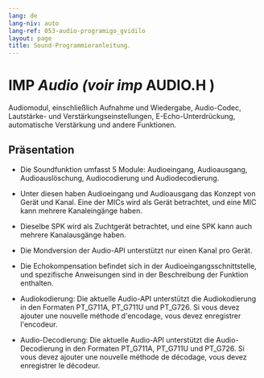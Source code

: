 ```yaml
---
lang: de
lang-niv: auto
lang-ref: 053-audio-programigo_gvidilo
layout: page
title: Sound-Programmieranleitung.
---
```


# IMP  _Audio \(voir imp_  AUDIO.H  \)

Audiomodul, einschließlich Aufnahme und Wiedergabe, Audio-Codec, Lautstärke- und Verstärkungseinstellungen, E-Echo-Unterdrückung, automatische Verstärkung und andere Funktionen.

## Präsentation
* Die Soundfunktion umfasst 5 Module: Audioeingang, Audioausgang, Audioauslöschung, Audiocodierung und Audiodecodierung.


 * Unter diesen haben Audioeingang und Audioausgang das Konzept von Gerät und Kanal. Eine der MICs wird als Gerät betrachtet, und eine MIC kann mehrere Kanaleingänge haben.


 * Dieselbe SPK wird als Zuchtgerät betrachtet, und eine SPK kann auch mehrere Kanalausgänge haben.


 * Die Mondversion der Audio-API unterstützt nur einen Kanal pro Gerät.


 * Die Echokompensation befindet sich in der Audioeingangsschnittstelle, und spezifische Anweisungen sind in der Beschreibung der Funktion enthalten.


 * Audiokodierung: Die aktuelle Audio-API unterstützt die Audiokodierung in den Formaten PT_G711A, PT_G711U und PT_G726. Si vous devez ajouter une nouvelle méthode d'encodage, vous devez enregistrer l'encodeur.
   

   

 * Audio-Decodierung: Die aktuelle Audio-API unterstützt die Audio-Decodierung in den Formaten PT_G711A, PT_G711U und PT_G726. Si vous devez ajouter une nouvelle méthode de décodage, vous devez enregistrer le décodeur.
   

   

